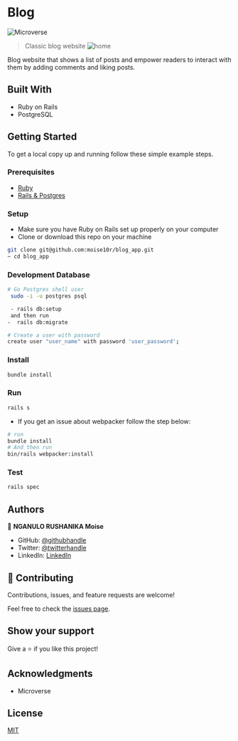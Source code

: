 # Blog

![Microverse](https://img.shields.io/badge/Microverse-blueviolet)

> Classic blog website
![home](https://user-images.githubusercontent.com/57562869/140238853-9d9df4a6-c94f-4749-b28c-4070d56976bc.png)


Blog website that shows a list of posts and empower readers to interact with them by adding comments and liking posts.

## Built With

- Ruby on Rails
- PostgreSQL

## Getting Started

To get a local copy up and running follow these simple example steps.

### Prerequisites

- [Ruby](https://www.ruby-lang.org/en/)
- [Rails & Postgres](https://www.howtoforge.com/tutorial/ubuntu-ruby-on-rails/?fbclid=IwAR3G0lCOxctwwOCAXmJKAma8p-IciYv2qwwRUyOX-pULaB_7lmrGgMMK8G4)

### Setup

- Make sure you have Ruby on Rails set up properly on your computer
- Clone or download this repo on your machine
```sh
git clone git@github.com:moise10r/blog_app.git
~ cd blog_app

```


### Development Database

```sh
# Go Postgres shell user
 sudo -i -u postgres psql
```
```sh
 - rails db:setup
 and then run
-  rails db:migrate

```

```sh
# Create a user with password
create user "user_name" with password 'user_password';

```

### Install

```sh
bundle install
```

### Run

```sh
rails s
```

- If you get an issue about webpacker follow the step below: 


```sh
# run 
bundle install
# And then run
bin/rails webpacker:install

```

### Test

```sh
rails spec
```

## Authors

👤 **NGANULO RUSHANIKA Moise**

- GitHub: [@githubhandle](https://github.com/moise10r)
- Twitter: [@twitterhandle](https://twitter.com/MRushanika)
- LinkedIn: [LinkedIn](https://www.linkedin.com/in/nganulo-rushanika-mo%C3%AFse-626139197/)

## 🤝 Contributing

Contributions, issues, and feature requests are welcome!

Feel free to check the [issues page](../../issues/).

## Show your support

Give a ⭐️ if you like this project!

## Acknowledgments

- Microverse

## License

[MIT](./LICENSE)
